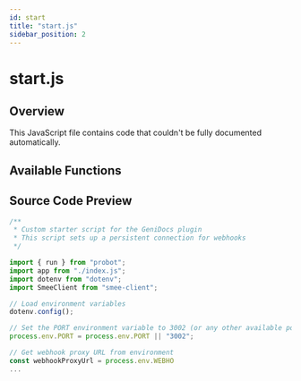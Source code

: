 ```yaml
---
id: start
title: "start.js"
sidebar_position: 2
---
```


# start.js

## Overview

This JavaScript file contains code that couldn't be fully documented automatically.

## Available Functions



## Source Code Preview

```javascript
/**
 * Custom starter script for the GeniDocs plugin
 * This script sets up a persistent connection for webhooks
 */

import { run } from "probot";
import app from "./index.js";
import dotenv from "dotenv";
import SmeeClient from "smee-client";

// Load environment variables
dotenv.config();

// Set the PORT environment variable to 3002 (or any other available port)
process.env.PORT = process.env.PORT || "3002";

// Get webhook proxy URL from environment
const webhookProxyUrl = process.env.WEBHO
...
```